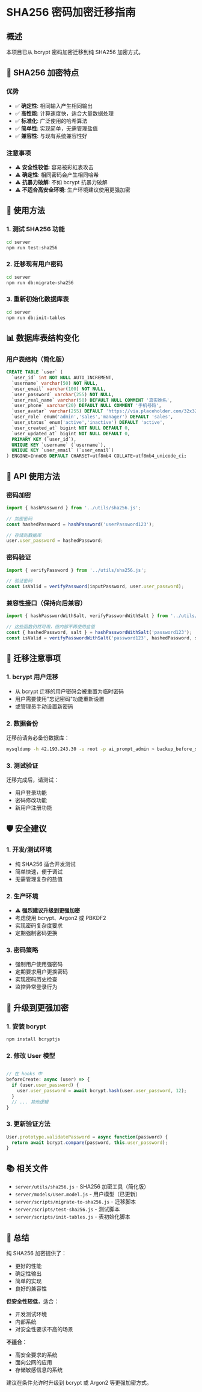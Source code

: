 # SHA256 密码加密迁移指南

## 概述
本项目已从 bcrypt 密码加密迁移到纯 SHA256 加密方式。

## 🔐 SHA256 加密特点

### 优势
- ✅ **确定性**: 相同输入产生相同输出
- ✅ **高性能**: 计算速度快，适合大量数据处理
- ✅ **标准化**: 广泛使用的哈希算法
- ✅ **简单性**: 实现简单，无需管理盐值
- ✅ **兼容性**: 与现有系统兼容性好

### 注意事项
- ⚠️ **安全性较低**: 容易被彩虹表攻击
- ⚠️ **确定性**: 相同密码会产生相同哈希
- ⚠️ **抗暴力破解**: 不如 bcrypt 抗暴力破解
- ⚠️ **不适合高安全环境**: 生产环境建议使用更强加密

## 🚀 使用方法

### 1. 测试 SHA256 功能
```bash
cd server
npm run test:sha256
```

### 2. 迁移现有用户密码
```bash
cd server
npm run db:migrate-sha256
```

### 3. 重新初始化数据库表
```bash
cd server
npm run db:init-tables
```

## 📊 数据库表结构变化

### 用户表结构（简化版）
```sql
CREATE TABLE `user` (
  `user_id` int NOT NULL AUTO_INCREMENT,
  `username` varchar(50) NOT NULL,
  `user_email` varchar(100) NOT NULL,
  `user_password` varchar(255) NOT NULL,
  `user_real_name` varchar(50) DEFAULT NULL COMMENT '真实姓名',
  `user_phone` varchar(20) DEFAULT NULL COMMENT '手机号码',
  `user_avatar` varchar(255) DEFAULT 'https://via.placeholder.com/32x32/1890ff/ffffff?text=U',
  `user_role` enum('admin','sales','manager') DEFAULT 'sales',
  `user_status` enum('active','inactive') DEFAULT 'active',
  `user_created_at` bigint NOT NULL DEFAULT 0,
  `user_updated_at` bigint NOT NULL DEFAULT 0,
  PRIMARY KEY (`user_id`),
  UNIQUE KEY `username` (`username`),
  UNIQUE KEY `user_email` (`user_email`)
) ENGINE=InnoDB DEFAULT CHARSET=utf8mb4 COLLATE=utf8mb4_unicode_ci;
```

## 🔧 API 使用方法

### 密码加密
```javascript
import { hashPassword } from '../utils/sha256.js';

// 加密密码
const hashedPassword = hashPassword('userPassword123');

// 存储到数据库
user.user_password = hashedPassword;
```

### 密码验证
```javascript
import { verifyPassword } from '../utils/sha256.js';

// 验证密码
const isValid = verifyPassword(inputPassword, user.user_password);
```

### 兼容性接口（保持向后兼容）
```javascript
import { hashPasswordWithSalt, verifyPasswordWithSalt } from '../utils/sha256.js';

// 这些函数仍然可用，但内部不再使用盐值
const { hashedPassword, salt } = hashPasswordWithSalt('password123');
const isValid = verifyPasswordWithSalt('password123', hashedPassword, salt);
```

## 📝 迁移注意事项

### 1. bcrypt 用户迁移
- 从 bcrypt 迁移的用户密码会被重置为临时密码
- 用户需要使用"忘记密码"功能重新设置
- 或管理员手动设置新密码

### 2. 数据备份
迁移前请务必备份数据库：
```bash
mysqldump -h 42.193.243.30 -u root -p ai_prompt_admin > backup_before_sha256.sql
```

### 3. 测试验证
迁移完成后，请测试：
- 用户登录功能
- 密码修改功能
- 新用户注册功能

## 🛡️ 安全建议

### 1. 开发/测试环境
- 纯 SHA256 适合开发测试
- 简单快速，便于调试
- 无需管理复杂的盐值

### 2. 生产环境
- ⚠️ **强烈建议升级到更强加密**
- 考虑使用 bcrypt、Argon2 或 PBKDF2
- 实现密码复杂度要求
- 定期强制密码更换

### 3. 密码策略
- 强制用户使用强密码
- 定期要求用户更换密码
- 实现密码历史检查
- 监控异常登录行为

## 🔄 升级到更强加密

### 1. 安装 bcrypt
```bash
npm install bcryptjs
```

### 2. 修改 User 模型
```javascript

// 在 hooks 中
beforeCreate: async (user) => {
  if (user.user_password) {
    user.user_password = await bcrypt.hash(user.user_password, 12);
  }
  // ... 其他逻辑
}
```

### 3. 更新验证方法
```javascript
User.prototype.validatePassword = async function(password) {
  return await bcrypt.compare(password, this.user_password);
}
```

## 📚 相关文件

- `server/utils/sha256.js` - SHA256 加密工具（简化版）
- `server/models/User.model.js` - 用户模型（已更新）
- `server/scripts/migrate-to-sha256.js` - 迁移脚本
- `server/scripts/test-sha256.js` - 测试脚本
- `server/scripts/init-tables.js` - 表初始化脚本

## 🎯 总结

纯 SHA256 加密提供了：
- 更好的性能
- 确定性输出
- 简单的实现
- 良好的兼容性

**但安全性较低**，适合：
- 开发测试环境
- 内部系统
- 对安全性要求不高的场景

**不适合**：
- 高安全要求的系统
- 面向公网的应用
- 存储敏感信息的系统

建议在条件允许时升级到 bcrypt 或 Argon2 等更强加密方式。

